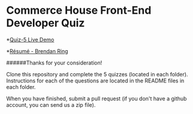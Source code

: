 
# Commerce House Front-End Developer Quiz

*[Quiz-5 Live Demo](http://bring0.com/quiz-5/ "Quiz-5 Live Demo")


*[Résumé - Brendan Ring](http://bring0.com/BrendanR.pdf "Brendan Ring Resume")

######Thanks for your consideration! 



Clone this repository and complete the 5 quizzes (located in each folder). Instructions for each of the questions are located in the README files in each folder.

When you have finished, submit a pull request (if you don't have a github account, you can send us a zip file).
